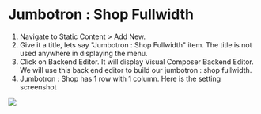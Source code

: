 # Jumbotron : Shop Fullwidth

1. Navigate to Static Content > Add New.
2. Give it a title, lets say "Jumbotron : Shop Fullwidth" item. The title is not used anywhere in displaying the menu.
3. Click on Backend Editor. It will display Visual Composer Backend Editor. We will use this back end editor to build our jumbotron : shop fullwidth.
4. Jumbotron : Shop has 1 row with 1 column. Here is the setting screenshot

![](http://transvelo.github.io/docs/sportexx/images/jumbotron-shop-fullwidth-setting.png)
